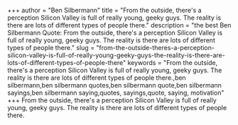 +++
author = "Ben Silbermann"
title = "From the outside, there's a perception Silicon Valley is full of really young, geeky guys. The reality is there are lots of different types of people there."
description = "the best Ben Silbermann Quote: From the outside, there's a perception Silicon Valley is full of really young, geeky guys. The reality is there are lots of different types of people there."
slug = "from-the-outside-theres-a-perception-silicon-valley-is-full-of-really-young-geeky-guys-the-reality-is-there-are-lots-of-different-types-of-people-there"
keywords = "From the outside, there's a perception Silicon Valley is full of really young, geeky guys. The reality is there are lots of different types of people there.,ben silbermann,ben silbermann quotes,ben silbermann quote,ben silbermann sayings,ben silbermann saying,quotes, sayings,quote, saying, motivation"
+++
From the outside, there's a perception Silicon Valley is full of really young, geeky guys. The reality is there are lots of different types of people there.

